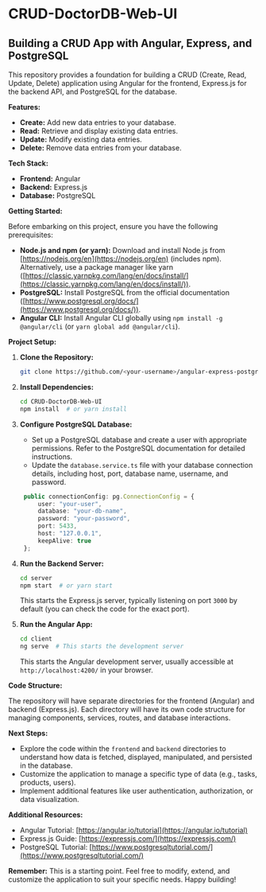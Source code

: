 # CRUD-DoctorDB-Web-UI

## Building a CRUD App with Angular, Express, and PostgreSQL

This repository provides a foundation for building a CRUD (Create, Read, Update, Delete) application using Angular for the frontend, Express.js for the backend API, and PostgreSQL for the database.

**Features:**

* **Create:** Add new data entries to your database.
* **Read:** Retrieve and display existing data entries.
* **Update:** Modify existing data entries.
* **Delete:** Remove data entries from your database.

**Tech Stack:**

* **Frontend:** Angular
* **Backend:** Express.js
* **Database:** PostgreSQL

**Getting Started:**

Before embarking on this project, ensure you have the following prerequisites:

  * **Node.js and npm (or yarn):** Download and install Node.js from [https://nodejs.org/en](https://nodejs.org/en) (includes npm). Alternatively, use a package manager like yarn ([https://classic.yarnpkg.com/lang/en/docs/install/](https://classic.yarnpkg.com/lang/en/docs/install/)).
  * **PostgreSQL:** Install PostgreSQL from the official documentation ([https://www.postgresql.org/docs/](https://www.postgresql.org/docs/)).
  * **Angular CLI:** Install Angular CLI globally using `npm install -g @angular/cli` (or `yarn global add @angular/cli`).

**Project Setup:**

1. **Clone the Repository:**

   ```bash
   git clone https://github.com/<your-username>/angular-express-postgres-crud.git
   ```

2. **Install Dependencies:**

   ```bash
   cd CRUD-DoctorDB-Web-UI
   npm install  # or yarn install
   ```

3. **Configure PostgreSQL Database:**

   * Set up a PostgreSQL database and create a user with appropriate permissions. Refer to the PostgreSQL documentation for detailed instructions.
   * Update the `database.service.ts` file with your database connection details, including host, port, database name, username, and password.

   ```typescript
    public connectionConfig: pg.ConnectionConfig = {
        user: "your-user",
        database: "your-db-name",
        password: "your-password",
        port: 5433,
        host: "127.0.0.1",
        keepAlive: true
    };
   ```

4. **Run the Backend Server:**

   ```bash
   cd server
   npm start  # or yarn start
   ```

   This starts the Express.js server, typically listening on port `3000` by default (you can check the code for the exact port).

5. **Run the Angular App:**

   ```bash
   cd client
   ng serve  # This starts the development server
   ```

   This starts the Angular development server, usually accessible at `http://localhost:4200/` in your browser.

**Code Structure:**

The repository will have separate directories for the frontend (Angular) and backend (Express.js). Each directory will have its own code structure for managing components, services, routes, and database interactions.

**Next Steps:**

* Explore the code within the `frontend` and `backend` directories to understand how data is fetched, displayed, manipulated, and persisted in the database.
* Customize the application to manage a specific type of data (e.g., tasks, products, users).
* Implement additional features like user authentication, authorization, or data visualization.

**Additional Resources:**

* Angular Tutorial: [https://angular.io/tutorial](https://angular.io/tutorial)
* Express.js Guide: [https://expressjs.com/](https://expressjs.com/)
* PostgreSQL Tutorial: [https://www.postgresqltutorial.com/](https://www.postgresqltutorial.com/)

**Remember:** This is a starting point. Feel free to modify, extend, and customize the application to suit your specific needs. Happy building!